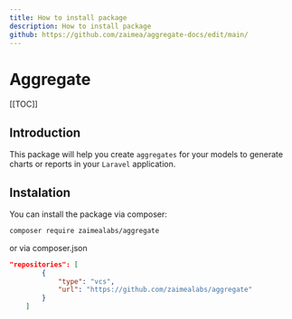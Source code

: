 ```yaml
---
title: How to install package
description: How to install package
github: https://github.com/zaimea/aggregate-docs/edit/main/
---
```


# Aggregate

[[TOC]]

## Introduction

This package will help you create ``aggregates`` for your models to generate charts or reports in your ``Laravel`` application.

## Instalation

You can install the package via composer:

```bash
composer require zaimealabs/aggregate
```

or via composer.json

```json
"repositories": [
        {
            "type": "vcs",
            "url": "https://github.com/zaimealabs/aggregate"
        }
    ]
```
